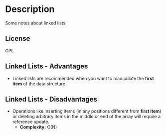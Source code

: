 # Description

Some notes about linked lists

## License

GPL

## Linked Lists - Advantages

- Linked lists are recommended when you want to manipulate the **first item** of the data structure.

## Linked Lists - Disadvantages

- Operations like inserting items (in any positions different from **first item**)  or deleting arbitrary items in the middle or end of the array will require a reference update.
  - **Complexity:** O(N)